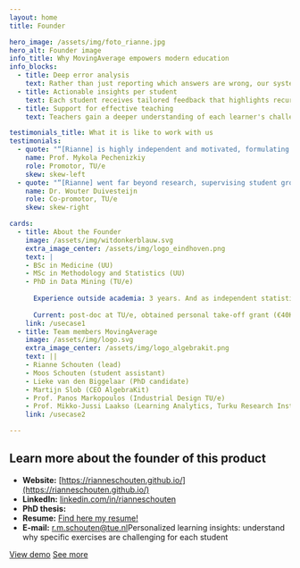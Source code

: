 ```yaml
---
layout: home
title: Founder

hero_image: /assets/img/foto_rianne.jpg
hero_alt: Founder image
info_title: Why MovingAverage empowers modern education
info_blocks:
  - title: Deep error analysis
    text: Rather than just reporting which answers are wrong, our system uncovers patterns in student mistakes and explains why those errors occur.
  - title: Actionable insights per student
    text: Each student receives tailored feedback that highlights recurring misconceptions, helping them focus on what truly needs attention.
  - title: Support for effective teaching
    text: Teachers gain a deeper understanding of each learner's challenges, making it easier to offer targeted support and reduce time spent diagnosing errors manually.

testimonials_title: What it is like to work with us
testimonials:
  - quote: "“[Rianne] is highly independent and motivated, formulating and successfully pushing forward the research questions resolved in her thesis. Rianne has a strong intuition in search for relevant problem formulations; she grounds her research approach in the specifics of the application domains.”"
    name: Prof. Mykola Pechenizkiy
    role: Promotor, TU/e
    skew: skew-left
  - quote: "“[Rianne] went far beyond research, supervising student groups and master thesis projects of individual students, teaching lectures and later coordinating an entire track within a master-level course. Rianne obtained quite a bit of funding in NWO and EWUU alliance calls. These would be normal activities for a faculty-level academic career, but when you're still working on your PhD this is quite a bit ahead of the curve.”"
    name: Dr. Wouter Duivesteijn
    role: Co-promotor, TU/e
    skew: skew-right

cards:
  - title: About the Founder
    image: /assets/img/witdonkerblauw.svg
    extra_image_center: /assets/img/logo_eindhoven.png
    text: |
    - BSc in Medicine (UU)
    - MSc in Methodology and Statistics (UU)
    - PhD in Data Mining (TU/e)
      
      Experience outside academia: 3 years. And as independent statistical consultant. Lots of supervision and teaching, lead successful collaborations (hospitals, public health, educational domain).
      
      Current: post-doc at TU/e, obtained personal take-off grant (€40K), supervision of 2 PhD candidates, and job searching (academia).
    link: /usecase1
  - title: Team members MovingAverage
    image: /assets/img/logo.svg
    extra_image_center: /assets/img/logo_algebrakit.png
    text: ||
    - Rianne Schouten (lead) 
    - Moos Schouten (student assistant) 
    - Lieke van den Biggelaar (PhD candidate) 
    - Martijn Slob (CEO AlgebraKit) 
    - Prof. Panos Markopoulos (Industrial Design TU/e) 
    - Prof. Mikko-Jussi Laakso (Learning Analytics, Turku Research Institute for Learning Analytics) 
    link: /usecase2

---
```


## Learn more about the founder of this product

- **Website:** [https://rianneschouten.github.io/](https://rianneschouten.github.io/)
- **LinkedIn:** [linkedin.com/in/rianneschouten](https://linkedin.com/in/rianneschouten)
- **PhD thesis:** 
- **Resume:** [Find here my resume!](https://rianneschouten.github.io/pdfs/ResumeRianneSchouten.pdf)
- **E-mail:** [r.m.schouten@tue.nl](mailto:r.m.schouten@tue.nl)Personalized learning insights: understand why specific exercises are challenging for each student  

<div class="hero-buttons">
  <a href="#demo" class="hero-btn left">View demo</a>
  <a href="#api" class="hero-btn right">See more</a>
</div>
